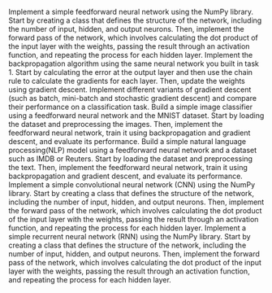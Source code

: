 Implement a simple feedforward neural network using the NumPy library. Start by creating a class that defines the structure of the network, including the number of input, hidden, and output neurons. Then, implement the forward pass of the network, which involves calculating the dot product of the input layer with the weights, passing the result through an activation function, and repeating the process for each hidden layer.
Implement the backpropagation algorithm using the same neural network you built in task 1. Start by calculating the error at the output layer and then use the chain rule to calculate the gradients for each layer. Then, update the weights using gradient descent.
Implement different variants of gradient descent (such as batch, mini-batch and stochastic gradient descent) and compare their performance on a classification task.
Build a simple image classifier using a feedforward neural network and the MNIST dataset. Start by loading the dataset and preprocessing the images. Then, implement the feedforward neural network, train it using backpropagation and gradient descent, and evaluate its performance.
Build a simple natural language processing(NLP) model using a feedforward neural network and a dataset such as IMDB or Reuters. Start by loading the dataset and preprocessing the text. Then, implement the feedforward neural network, train it using backpropagation and gradient descent, and evaluate its performance.
Implement a simple convolutional neural network (CNN) using the NumPy library. Start by creating a class that defines the structure of the network, including the number of input, hidden, and output neurons. Then, implement the forward pass of the network, which involves calculating the dot product of the input layer with the weights, passing the result through an activation function, and repeating the process for each hidden layer.
Implement a simple recurrent neural network (RNN) using the NumPy library. Start by creating a class that defines the structure of the network, including the number of input, hidden, and output neurons. Then, implement the forward pass of the network, which involves calculating the dot product of the input layer with the weights, passing the result through an activation function, and repeating the process for each hidden layer.